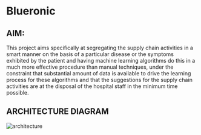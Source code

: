 # Blueronic
## AIM: 
This project aims specifically at segregating the supply chain activities in a smart manner on the basis of a particular disease or the symptoms exhibited by the patient and having machine learning algorithms do this in a much more effective procedure than manual techniques, under the constraint that substantial amount of data is available to drive the learning process for these algorithms and that the suggestions for the supply chain activities are at the disposal of the hospital staff in the minimum time possible.

## ARCHITECTURE DIAGRAM
![architecture](https://user-images.githubusercontent.com/42903837/130324130-07cd3060-9ca0-4125-ba63-d7ea80739e35.PNG)

